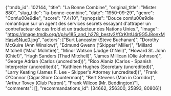 {"tmdb_id": 102144, "title": "La Bonne Combine", "original_title": "Mister 880", "slug_title": "la-bonne-combine", "date": "1950-09-29", "genre": "Com\u00e9die", "score": "7.4/10", "synopsis": "Douce com\u00e9die romantique sur un agent des services secrets essayant d'attraper un contrefacteur de cas froid et un traducteur des Nations Unies.", "image": "https://image.tmdb.org/t/p/w185_and_h278_bestv2/fCrKhtU4r9G5J8onxMHasv5Nuc0.jpg", "actors": ["Burt Lancaster (Steve Buchanan)", "Dorothy McGuire (Ann Winslow)", "Edmund Gwenn ('Skipper' Miller)", "Millard Mitchell ('Mac' McIntire)", "Minor Watson (Judge O'Neil)", "Howard St. John (Chief)", "Hugh Sanders (Thad Mitchell)", "James Millican (Olie Johnson)", "George Adrian (Carlos (uncredited))", "Rico Alaniz (Carlos - Spanish Interpreter (uncredited))", "Kathleen Hughes (Secretary (uncredited))", "Larry Keating (James F. Lee - Skipper's Attorney (uncredited))", "Frank O'Connor (Cigar Store Counterman)", "Bert Stevens (Man in Corridor)", "Arthur Tovey (Club Patron)", "Frank Wilcox (Mr. Beddington)"], "comments": [], "recommandations_id": [34662, 256300, 25893, 80806]}